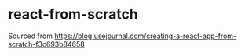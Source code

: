 # react-from-scratch

Sourced from https://blog.usejournal.com/creating-a-react-app-from-scratch-f3c693b84658
